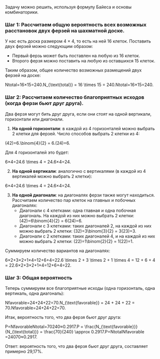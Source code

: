 
Задачу можно решить, используя формулу Байеса и основы комбинаторики.

### Шаг 1: Рассчитаем общую вероятность всех возможных расстановок двух ферзей на шахматной доске.

У нас есть доска размером 4 × 4, то есть на ней 16 клеток. Поставить двух ферзей можно следующим образом:

- Первый ферзь может быть поставлен на любую из 16 клеток.
- Второго ферзя можно поставить на любую из оставшихся 15 клеток.

Таким образом, общее количество возможных размещений двух ферзей на доске:

Ntotal=16×15=240.N_{\text{total}} = 16 \times 15 = 240.Ntotal​=16×15=240.

### Шаг 2: Рассчитаем количество благоприятных исходов (когда ферзи бьют друг друга).

Два ферзя могут бить друг друга, если они стоят на одной вертикали, горизонтали или диагонали.

1. **На одной горизонтали**: в каждой из 4 горизонталей можно выбрать 2 клетки для ферзей. Число способов выбрать 2 клетки из 4:

(42)=6.\binom{4}{2} = 6.(24​)=6.

Для 4 горизонталей это будет:

6×4=24.6 \times 4 = 24.6×4=24.

2. **На одной вертикали**: аналогично с вертикалями (в каждой из 4 вертикалей можно выбрать 2 клетки):

6×4=24.6 \times 4 = 24.6×4=24.

3. **На одной диагонали**: на диагоналях ферзи также могут находиться. Рассчитаем количество пар клеток на главных и побочных диагоналях:
    - Диагонали с 4 клетками: одна главная и одна побочная диагональ. На каждой из них можно выбрать 2 клетки: (42)=6\binom{4}{2} = 6(24​)=6.
    - Диагонали с 3 клетками: таких диагоналей 2, на каждой из них можно выбрать 2 клетки: (32)=3\binom{3}{2} = 3(23​)=3.
    - Диагонали с 2 клетками: таких диагоналей 4, и на каждой из них можно выбрать 2 клетки: (22)=1\binom{2}{2} = 1(22​)=1.

Суммируем количество вариантов на диагоналях:

6×2+3×2+1×4=12+6+4=22.6 \times 2 + 3 \times 2 + 1 \times 4 = 12 + 6 + 4 = 22.6×2+3×2+1×4=12+6+4=22.

### Шаг 3: Общая вероятность

Теперь суммируем все благоприятные исходы (одна горизонталь, одна вертикаль, одна диагональ):

Nfavorable=24+24+22=70.N_{\text{favorable}} = 24 + 24 + 22 = 70.Nfavorable​=24+24+22=70.

Итак, вероятность того, что два ферзя бьют друг друга:

P=NfavorableNtotal=70240≈0.2917.P = \frac{N_{\text{favorable}}}{N_{\text{total}}} = \frac{70}{240} \approx 0.2917.P=Ntotal​Nfavorable​​=24070​≈0.2917.

Ответ: вероятность того, что два ферзя бьют друг друга, составляет примерно 29,17%.